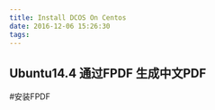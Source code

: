 ```yaml
---
title: Install DCOS On Centos
date: 2016-12-06 15:26:30
tags:
---
```

## Ubuntu14.4 通过FPDF 生成中文PDF
#安装FPDF